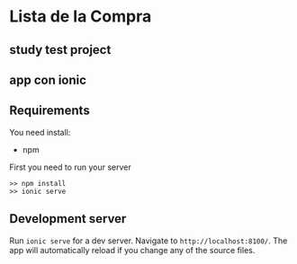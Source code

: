 # Lista de la Compra

## study test project

## app con ionic

## Requirements
You need install: 
- npm

First you need to run your server
```
>> npm install 
>> ionic serve
```

## Development server

Run `ionic serve` for a dev server. Navigate to `http://localhost:8100/`. The app will automatically reload if you change any of the source files.
